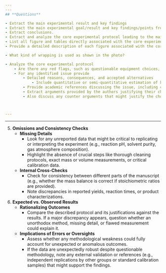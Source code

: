 ```yaml
---
---
## **Questions**

- Extract the main experimental result and key findings
- Extract the main experimental goal/result and key findings/points from introduction only.
- Extract conclusions.
- Extract and analyze the core experimental protocol leading to the main experimental result. Do not list any subsequent stages, such as analysis/verification/applications/etc.
- List all figure and tables directly associated with the core experimental protocol and main result
- Provide a detailed description of each figure associated with the core experimental protocol (implementation of the main result), but not subsequent stages, such as analysis/verification/applications/etc.

- What kind of wrapping is used as shown in the photo?

- Analyze the core experimental protocol
    - Are there any red flags, such as questionable equipment choices, protocols, or procedures, particularly those known to perform poorly?
    - For any identified issue provide
        - Detailed reasons, consequences, and accepted alternatives
            - Include quantitative or semi-quantitative estimation of key metrics
        - Provide academic references discussing the issue, including citations to accepted academic sources and/or high quality secondary sources 
        - Extract arguments provided by the authors justifying their choice or state that no such arguments can be identified
        - Also discuss any counter arguments that might justify the choice implicitly (e.g., simplifications may be often justified at early or proof-of-concept stages, if they are not expected to skew, bias, or otherwise significantly affect the main result/goal)



---
```

---

5. **Omissions and Consistency Checks**  
    - **Missing Details**  
        - Look for any unreported data that might be critical to replicating or interpreting the experiment (e.g., reaction pH, solvent purity, gas atmosphere composition).  
        - Highlight the absence of crucial steps like thorough cleaning protocols, exact mass or volume measurements, or critical calibration data.  
    - **Internal Cross-Checks**  
        - Check for consistency between different parts of the manuscript (e.g., whether the mass balance is correct if stoichiometric ratios are provided).  
        - Note discrepancies in reported yields, reaction times, or product characterizations.
6. **Expected vs. Observed Results**  
    - **Rationalizing Outcomes**  
        - Compare the described protocol and its justifications against the results. If a major discrepancy appears, question whether an unorthodox method, missing detail, or flawed measurement could explain it.  
    - **Implications of Errors or Oversights**  
        - Assess whether any methodological weakness could fully account for unexpected or anomalous outcomes.  
        - If the data are unexpectedly robust despite questionable methodology, note any external validation or references (e.g., independent replications by other groups or standard calibration samples) that might support the findings.
